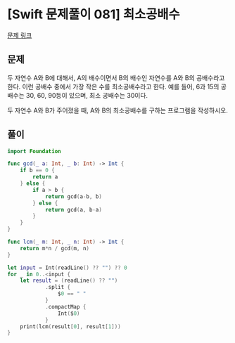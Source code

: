 # [Swift 문제풀이 081] 최소공배수

[문제 링크](https://www.acmicpc.net/problem/1934)

## 문제

두 자연수 A와 B에 대해서, A의 배수이면서 B의 배수인 자연수를 A와 B의 공배수라고 한다. 이런 공배수 중에서 가장 작은 수를 최소공배수라고 한다. 예를 들어, 6과 15의 공배수는 30, 60, 90등이 있으며, 최소 공배수는 30이다.

두 자연수 A와 B가 주어졌을 때, A와 B의 최소공배수를 구하는 프로그램을 작성하시오.


## 풀이

```swift
import Foundation

func gcd(_ a: Int, _ b: Int) -> Int {
    if b == 0 {
        return a
    } else {
        if a > b {
            return gcd(a-b, b)
        } else {
            return gcd(a, b-a)
        }
    }
}

func lcm(_ m: Int, _ n: Int) -> Int {
    return m*n / gcd(m, n)
}

let input = Int(readLine() ?? "") ?? 0
for _ in 0..<input {
    let result = (readLine() ?? "")
            .split {
                $0 == " "
            }
            .compactMap {
                Int($0)
            }
    print(lcm(result[0], result[1]))
}
```

